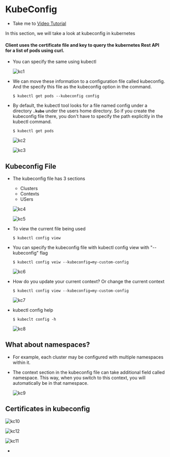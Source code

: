 # KubeConfig 
  - Take me to [Video Tutorial](https://kodekloud.com/courses/539883/lectures/9808258)

In this section, we will take a look at kubeconfig in kubernetes


#### Client uses the certificate file and key to query the kubernetes Rest API for a list of pods using curl.
- You can specify the same using kubectl

  ![kc1](../../images/kc1.PNG)
  
- We can move these information to a configuration file called kubeconfig. And the specify this file as the kubeconfig option in the command.
  ```
  $ kubectl get pods --kubeconfig config
  ```
- By default, the kubectl tool looks for a file named config under a directory **`.kube`** under the users home directory. So if you create the kubeconfig file there, you don't have to specify the path explicitly in the kubectl command.
  ```
  $ kubectl get pods
  ```
  ![kc2](../../images/kc2.PNG)
  
  ![kc3](../../images/kc3.PNG)
  
## Kubeconfig File
- The kubeconfig file has 3 sections
  - Clusters
  - Contexts
  - USers
  
  ![kc4](../../images/kc4.PNG)
  
  ![kc5](../../images/kc5.PNG)
  
- To view the current file being used
  ```
  $ kubectl config view
  ```
- You can specify the kubeconfig file with kubectl config view with "--kubeconfig" flag
  ```
  $ kubectl config veiw --kubeconfig=my-custom-config
  ```
  
  ![kc6](../../images/kc6.PNG)
  
- How do you update your current context? Or change the current context
  ```
  $ kubectl config view --kubeconfig=my-custom-config
  ```
  
  ![kc7](../../images/kc7.PNG)
  
- kubectl config help
  ```
  $ kubeclt config -h
  ```
  
  ![kc8](../../images/kc8.PNG)
  
## What about namespaces?
- For example, each cluster may be configured with multiple namespaces within it.
- The context section in the kubeconfig file can take additional field called namespace. This way, when you switch to this context, you will automatically be in that namespace.

  ![kc9](../../images/kc9.PNG)
 
## Certificates in kubeconfig

  ![kc10](../../images/kc10.PNG)
 
  ![kc12](../../images/kc12.PNG)
  
  ![kc11](../../images/kc11.PNG)
  
  

 
  
 
 
- 
  
  
  
  
  
    




